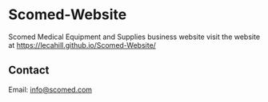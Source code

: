 # Scomed-Website
Scomed Medical Equipment and Supplies business website
visit the website at https://lecahill.github.io/Scomed-Website/

## Contact
Email: info@scomed.com
